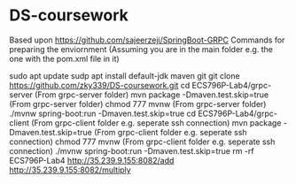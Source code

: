 # DS-coursework
Based upon https://github.com/sajeerzeji/SpringBoot-GRPC Commands for preparing the enviornment (Assuming you are in the main folder e.g. the one with the pom.xml file in it)

sudo apt update
sudp apt install default-jdk maven git
git clone https://github.com/zky339/DS-coursework.git
cd ECS796P-Lab4/grpc-server
(From grpc-server folder) mvn package -Dmaven.test.skip=true
(From grpc-server folder) chmod 777 mvnw
(From grpc-server folder) ./mvnw spring-boot:run -Dmaven.test.skip=true
cd ECS796P-Lab4/grpc-client
(From grpc-client folder e.g. seperate ssh connection) mvn package -Dmaven.test.skip=true
(From grpc-client folder e.g. seperate ssh connection) chmod 777 mvnw
(From grpc-client folder e.g. seperate ssh connection) ./mvnw spring-boot:run -Dmaven.test.skip=true
rm -rf ECS796P-Lab4
http://35.239.9.155:8082/add
http://35.239.9.155:8082/multiply

